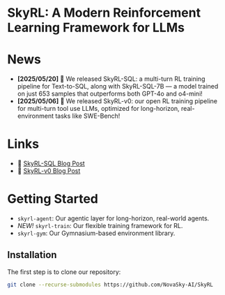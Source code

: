 # SkyRL: A Modern Reinforcement Learning Framework for LLMs


# News
- **[2025/05/20]** 🎉 We released SkyRL-SQL: a multi-turn RL training pipeline for Text-to-SQL, along with SkyRL-SQL-7B — a model trained on just 653 samples that outperforms both GPT-4o and o4-mini!
- **[2025/05/06]** 🎉 We released SkyRL-v0: our open RL training pipeline for multi-turn tool use LLMs, optimized for long-horizon, real-environment tasks like SWE-Bench!

# Links
- 📜 [SkyRL-SQL Blog Post](https://novasky-ai.notion.site/skyrl-sql)
- 📜 [SkyRL-v0 Blog Post](https://novasky-ai.notion.site/skyrl-v0)

# Getting Started
- `skyrl-agent`: Our agentic layer for long-horizon, real-world agents. 
- *NEW!* `skyrl-train`: Our flexible training framework for RL.
- `skyrl-gym`: Our Gymnasium-based environment library.

## Installation

The first step is to clone our repository:

```bash 
git clone --recurse-submodules https://github.com/NovaSky-AI/SkyRL
```

